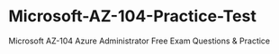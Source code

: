 # Microsoft-AZ-104-Practice-Test
Microsoft AZ-104 Azure Administrator Free Exam Questions &amp; Practice 
